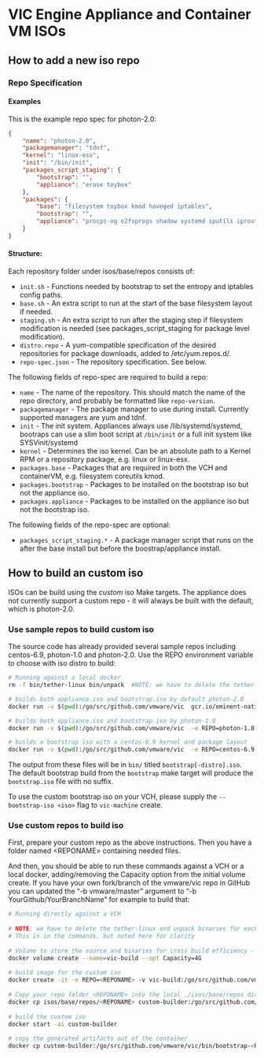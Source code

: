# VIC Engine Appliance and Container VM ISOs

## How to add a new iso repo

### Repo Specification

#### Examples

This is the example repo spec for photon-2.0:

```json
{
    "name": "photon-2.0",
    "packagemanager": "tdnf",
    "kernel": "linux-esx",
    "init": "/bin/init",
    "packages_script_staging": {
        "bootstrap": "",
        "appliance": "erase toybox"
    },
    "packages": {
        "base": "filesystem toybox kmod haveged iptables",
        "bootstrap": "",
        "appliance": "procps-ng e2fsprogs shadow systemd iputils iproute2 tdnf gzip lsof logrotate photon-release mingetty rpm dbus net-tools openssh ca-certificates sudo vim lsof"
    }
}
```

#### Structure:

Each repository folder under isos/base/repos consists of:

 - `init.sh`            - Functions needed by bootstrap to set the entropy and iptables config paths.
 - `base.sh`            - An extra script to run at the start of the base filesystem layout if needed.
 - `staging.sh`         - An extra script to run after the staging step if filesystem modification is needed (see packages_script_staging for package level modification).
 - `distro.repo`        - A yum-compatible specification of the desired repositories for package downloads, added to /etc/yum.repos.d/.
 - `repo-spec.json`     - The repository specification. See below.

The following fields of repo-spec are required to build a repo:

 - `name`               - The name of the repository. This should match the name of the repo directory, and probably be formatted like `repo-version`.
 - `packagemanager`     - The package manager to use during install. Currently supported managers are yum and tdnf.
 - `init`               - The init system. Appliances always use /lib/systemd/systemd, bootraps can use a slim boot script at `/bin/init` or a full init system like SYSVinit/systemd
 - `kernel`             - Determines the iso kernel. Can be an absolute path to a Kernel RPM or a repository package, e.g. linux or linux-esx.
 - `packages.base`      - Packages that are required in both the VCH and containerVM, e.g. filesystem coreutils kmod.
 - `packages.bootstrap` - Packages to be installed on the bootstrap iso but not the appliance iso.
 - `packages.appliance` - Packages to be installed on the appliance iso but not the bootstrap iso. 

The following fields of the repo-spec are optional:

 - `packages_script_staging.*` - A package manager script that runs on the after the base install but before the boostrap/appliance install. 

## How to build an custom iso

ISOs can be build using the *custom* iso Make targets. The appliance does not currently support a custom repo - it will always be built with the default, which is photon-2.0.

### Use sample repos to build custom iso
The source code has already provided several sample repos including centos-6.9, photon-1.0 and photon-2.0.
Use the REPO environment variable to choose with iso distro to build:

```sh
# Running against a local docker
rm -f bin/tether-linux bin/unpack  #NOTE: we have to delete the tether-linux and unpack binaries for each bootstrap ISO

# builds both appliance.iso and bootstrap.iso by default photon-2.0 
docker run -v $(pwd):/go/src/github.com/vmware/vic  gcr.io/eminent-nation-87317/vic-build-image:tdnf  make isos

# builds both appliance.iso and bootstrap.iso by photon-1.0 
docker run -v $(pwd):/go/src/github.com/vmware/vic  -e REPO=photon-1.0  gcr.io/eminent-nation-87317/vic-build-image:tdnf  make appliance bootstrap-custom

# builds a bootstrap iso with a centos-6.9 kernel and package layout
docker run -v $(pwd):/go/src/github.com/vmware/vic  -e REPO=centos-6.9  gcr.io/eminent-nation-87317/vic-build-image:yum  make bootstrap-custom
```

The output from these files will be in `bin/` titled `bootstrap[-distro].iso`. The default bootstrap build from the `bootstrap` make target will produce the `bootstrap.iso` file with no suffix.

To use the custom bootstrap iso on your VCH, please supply the `--bootstrap-iso <iso>` flag to `vic-machine` create.

### Use custom repos to build iso

First, prepare your custom repo as the above instructions. Then you have a folder named \<REPONAME\> containing needed files.

And then, you should be able to run these commands against a VCH or a local docker, adding/removing the Capacity option from the initial volume create. If you have your own fork/branch of the vmware/vic repo in GitHub you can updated the “-b vmware/master” argument to “-b YourGithub/YourBranchName” for example to build that:

```sh 
# Running directly against a VCH
 
# NOTE: we have to delete the tether-linux and unpack binaries for each bootstrap ISO as we get "FATAL: kernel too old" messages otherwise
# This is in the commands, but noted here for clarity
 
# Volume to store the source and binaries for cross build efficiency - sized for artifacts and build caches
docker volume create --name=vic-build --opt Capacity=4G
 
# build image for the custom iso
docker create -it -e REPO=<REPONAME> -v vic-build:/go/src/github.com/vmware/vic --name=custom-builder gcr.io/eminent-nation-87317/vic-build-image:yum -b vmware/master rm -f bin/tether-linux bin/unpack \&\& make bootstrap-custom
 
# Copy your repo folder <REPONAME> into the local ./isos/base/repos directory and it gets copied from there - this path is to make life easy if you have the repo checked out. This should result in an isos/base/repos/<REPONAME> directory.
docker cp isos/base/repos/<REPONAME> custom-builder:/go/src/github.com/vmware/vic/isos/base/repos/
 
# build the custom iso
docker start -ai custom-builder
 
# copy the generated artifacts out of the container
docker cp custom-builder:/go/src/github.com/vmware/vic/bin/bootstrap-<REPONAME>.iso .
``` 
